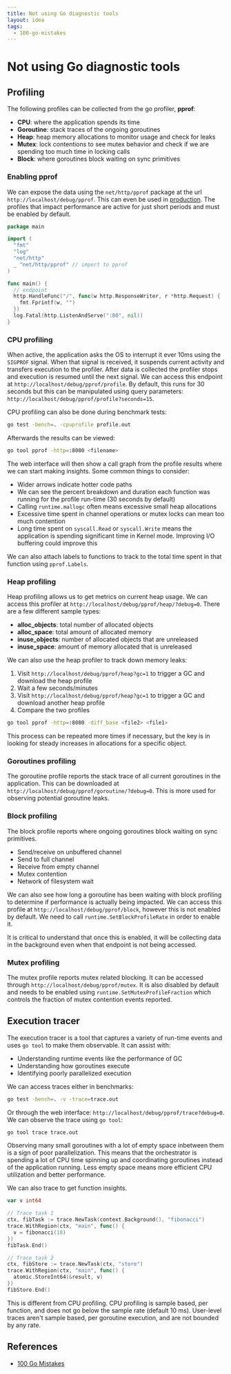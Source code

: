 ```yaml
---
title: Not using Go diagnostic tools
layout: idea
tags:
  - 100-go-mistakes
---
```


# Not using Go diagnostic tools

## Profiling

The following profiles can be collected from the go profiler, **pprof**:

- **CPU**: where the application spends its time
- **Goroutine**: stack traces of the ongoing goroutines
- **Heap**: heap memory allocations to monitor usage and check for leaks
- **Mutex**: lock contentions to see mutex behavior and check if we are spending
  too much time in locking calls
- **Block**: where goroutines block waiting on sync primitives

### Enabling pprof

We can expose the data using the `net/http/pprof` package at the url
`http://localhost/debug/pprof`. This can even be used in
[production](https://go.dev/doc/diagnostics#profiling). The profiles that impact
performance are active for just short periods and must be enabled by default.

```go
package main

import (
  "fmt"
  "log"
  "net/http"
  _ "net/http/pprof" // import to pprof
)

func main() {
  // endpoint
  http.HandleFunc("/", func(w http.ResponseWriter, r *http.Request) {
    fmt.Fprintf(w, "")
  })
  log.Fatal(http.ListenAndServe(":80", nil))
}
```

### CPU profiling

When active, the application asks the OS to interrupt it ever 10ms using the
`SIGPROF` signal. When that signal is received, it suspends current activity and
transfers execution to the profiler. After data is collected the profiler stops
and execution is resumed until the next signal. We can access this endpoint at
`http://localhost/debug/pprof/profile`. By default, this runs for 30 seconds but
this can be manipulated using query parameters:
`http://localhost/debug/pprof/profile?seconds=15`.

CPU profiling can also be done during benchmark tests:

```bash
go test -bench=. -cpuprofile profile.out
```

Afterwards the results can be viewed:

```bash
go tool pprof -http=:8080 <filename>
```

The web interface will then show a call graph from the profile results where we
can start making insights. Some common things to consider:

- Wider arrows indicate hotter code paths
- We can see the percent breakdown and duration each function was running for
  the profile run-time (30 seconds by default)
- Calling `runtime.mallogc` often means excessive small heap allocations
- Excessive time spent in channel operations or mutex locks can mean too much
  contention
- Long time spent on `syscall.Read` or `syscall.Write` means the application is
  spending significant time in Kernel mode. Improving I/O buffering could
  improve this

We can also attach labels to functions to track to the total time spent in that
function using `pprof.Labels`.

### Heap profiling

Heap profiling allows us to get metrics on current heap usage. We can access
this profiler at `http://localhost/debug/pprof/heap/?debug=0`. There are a few
different sample types:

- **alloc_objects**: total number of allocated objects
- **alloc_space**: total amount of allocated memory
- **inuse_objects**: number of allocated objects that are unreleased
- **inuse_space**: amount of memory allocated that is unreleased

We can also use the heap profiler to track down memory leaks:

1. Visit `http://localhost/debug/pprof/heap?gc=1` to trigger a GC and download
   the heap profile
2. Wait a few seconds/minutes
3. Visit `http://localhost/debug/pprof/heap?gc=1` to trigger a GC and download
   another heap profile
4. Compare the two profiles

```bash
go tool pprof -http=:8080 -diff_base <file2> <file1>
```

This process can be repeated more times if necessary, but the key is in looking
for steady increases in allocations for a specific object.

### Goroutines profiling

The goroutine profile reports the stack trace of all current goroutines in the
application. This can be downloaded at
`http://localhost/debug/pprof/goroutine/?debug=0`. This is more used for
observing potential goroutine leaks.

### Block profiling

The block profile reports where ongoing goroutines block waiting on sync
primitives.

- Send/receive on unbuffered channel
- Send to full channel
- Receive from empty channel
- Mutex contention
- Network of filesystem wait

We can also see how long a goroutine has been waiting with block profiling to
determine if performance is actually being impacted. We can access this profile
at `http://localhost/debug/pprof/block`, however this is not enabled by default.
We need to call `runtime.SetBlockProfileRate` in order to enable it.

It is critical to understand that once this is enabled, it will be collecting
data in the background even when that endpoint is not being accessed.

### Mutex profiling

The mutex profile reports mutex related blocking. It can be accessed through
`http://localhost/debug/pprof/mutex`. It is also disabled by default and needs
to be enabled using `runtime.SetMutexProfileFraction` which controls the
fraction of mutex contention events reported.

## Execution tracer

The execution tracer is a tool that captures a variety of run-time events and
uses `go tool` to make them observable. It can assist with:

- Understanding runtime events like the performance of GC
- Understanding how goroutines execute
- Identifying poorly parallelized execution

We can access traces either in benchmarks:

```bash
go test -bench=. -v -trace=trace.out
```

Or through the web interface: `http://localhost/debug/pprof/trace?debug=0`. We
can observe the trace using `go tool`:

```bash
go tool trace trace.out
```

Observing many small goroutines with a lot of empty space inbetween them is a
sign of poor parallelization. This means that the orchestrator is spending a lot
of CPU time spinning up and coordinating goroutines instead of the application
running. Less empty space means more efficient CPU utilization and better
performance.

We can also trace to get function insights.

```go
var v int64

// Trace task 1
ctx, fibTask := trace.NewTask(context.Background(), "fibonacci")
trace.WithRegion(ctx, "main", func() {
  v = fibonacci(10)
})
fibTask.End()

// Trace task 2
ctx, fibStore := trace.NewTask(ctx, "store")
trace.WithRegion(ctx, "main", func() {
  atomic.StoreInt64(&result, v)
})
fibStore.End()
```

This is different from CPU profiling. CPU profiling is sample based, per
function, and does not go below the sample rate (default 10 ms). User-level
traces aren't sample based, per goroutine execution, and are not bounded by any
rate.

## References

- [100 Go Mistakes](/reference/100-Go-Mistakes-and-How-to-Avoid-Them)
